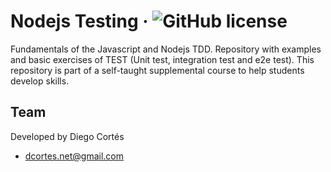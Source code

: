 # Nodejs Testing &middot; ![GitHub license](https://img.shields.io/badge/license-MIT-blue.svg)

Fundamentals of the Javascript and Nodejs TDD. Repository with examples and basic exercises of TEST (Unit test, integration test and e2e test). This repository is part of a self-taught supplemental course to help students develop skills.

## Team

Developed by Diego Cortés

* dcortes.net@gmail.com
